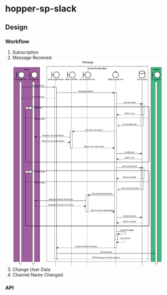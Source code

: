 # hopper-sp-slack
## Design
### Workflow
1. Subscription
2. Message Received
![alt text](https://raw.githubusercontent.com/hopperteam/hopper-sp-slack/master/MessageFlow.svg "Message")
3. Change User Data
4. Channel Name Changed

### API
